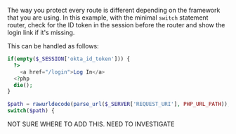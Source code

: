 The way you protect every route is different depending on the framework that you are using. In this example, with the minimal `switch` statement router, check for the ID token in the session before the router and show the login link if it's missing.

This can be handled as follows:

```php
if(empty($_SESSION['okta_id_token'])) {
  ?>
    <a href="/login">Log In</a>
  <?php
  die();
}

$path = rawurldecode(parse_url($_SERVER['REQUEST_URI'], PHP_URL_PATH));
switch($path) {
```

NOT SURE WHERE TO ADD THIS. NEED TO INVESTIGATE
